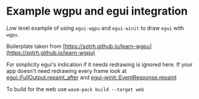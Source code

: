 # Example wgpu and egui integration

Low level example of using `egui-wgpu` and `egui-winit` to draw `egui` with `wgpu`.

Boilerplate taken from [https://sotrh.github.io/learn-wgpu](https://sotrh.github.io/learn-wgpu)

For simplicity egui's indication if it needs redrawing is ignored here.
If your app doesn't need redrawing every frame look at [egui::FullOutput.repaint_after](https://docs.rs/egui/0.20.1/egui/struct.FullOutput.html#structfield.repaint_after) and [egui-winit::EventResponse.repaint](https://docs.rs/egui-winit/0.20.1/egui_winit/struct.EventResponse.html#structfield.repaint)

To build for the web use `wasm-pack build --target web`
